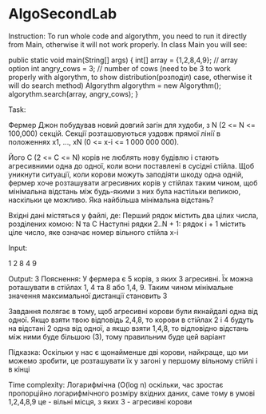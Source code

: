 # AlgoSecondLab
Instruction:
To run whole code and algorythm, you need to run it directly from Main, otherwise it will not work properly.
In class Main you will see: 

public static void main(String[] args) {
        int[] array = {1,2,8,4,9}; // array option
        int angry_cows = 3;        // number of cows (need to be 3 to work properly with algorythm, to show distribution(розподіл) case, otherwise it will do search method)
        Algorythm algorythm = new Algorythm();
        algorythm.search(array, angry_cows);
    }
    


Task: 

Фермер Джон побудував новий довгий загін для худоби, з N (2 <= N <= 100,000) секцій. Секції розташовуються уздовж прямої лінії в положеннях x1, ..., xN (0 <= x-i <= 1 000 000 000).

Його C (2 <= C <= N) корів не люблять нову будівлю і стають агресивними одна до одної, коли вони поставлені в сусідні стійла. Щоб уникнути ситуації, коли корови можуть заподіяти шкоду одна одній, фермер хоче розташувати агресивних корів у стійлах таким чином, щоб мінімальна відстань між будь-якими з них була настільки великою, наскільки це можливо. Яка найбільша мінімальна відстань?

Вхідні дані містяться у файлі, де:
Перший рядок містить два цілих числа, розділених комою: N та C
Наступні рядки 2..N + 1: рядок i + 1 містить ціле число, яке означає номер вільного стійла x-і

Input:


1
2
8
4
9

Output:
3
Пояснення: 
У фермера є 5 корів, з яких 3 агресивні. Їх можна роташувати в стійлах 1, 4 та 8 або 1,4, 9. Таким чином мінімальне значення максимальної дистанції становить 3

Завдання полягає в тому, щоб агресивні корови були якнайдалі одна від одної. Якщо взяти твою відповідь 2,4,8, то корови в стійлах 2 і 4 будуть на відстані 2 одна від одної, а якщо взяти 1,4,8, то відповідно відстань між ними буде більшою (3), тому правильним буде цей варіант

Підказка:
Оскільки у нас є щонайменше дві корови, найкраще, що ми можемо зробити, це розташувати їх у загоні у першому вільному стійлі і в кінці

Time complexity: Логарифмічна (O(log n) оскільки, час зростає пропорційно логарифмічного розміру вхідних даних, саме тому в умові 1,2,4,8,9 це - вільні місця, з яких 3 - агресивні корови
